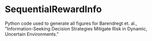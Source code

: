# SequentialRewardInfo
Python code used to generate all figures for Barendregt et. al., "Information-Seeking Decision Strategies Mitigate Risk in Dynamic, Uncertain Environments."
